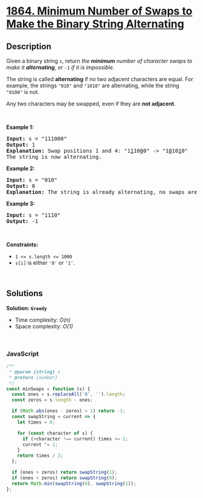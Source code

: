 # [1864. Minimum Number of Swaps to Make the Binary String Alternating](https://leetcode.com/problems/minimum-number-of-swaps-to-make-the-binary-string-alternating)

## Description

<div class="elfjS" data-track-load="description_content"><p>Given a binary string <code>s</code>, return <em>the <strong>minimum</strong> number of character swaps to make it <strong>alternating</strong>, or </em><code>-1</code><em> if it is impossible.</em></p>

<p>The string is called <strong>alternating</strong> if no two adjacent characters are equal. For example, the strings <code>"010"</code> and <code>"1010"</code> are alternating, while the string <code>"0100"</code> is not.</p>

<p>Any two characters may be swapped, even if they are&nbsp;<strong>not adjacent</strong>.</p>

<p>&nbsp;</p>
<p><strong class="example">Example 1:</strong></p>

<pre><strong>Input:</strong> s = "111000"
<strong>Output:</strong> 1
<strong>Explanation:</strong> Swap positions 1 and 4: "1<u>1</u>10<u>0</u>0" -&gt; "1<u>0</u>10<u>1</u>0"
The string is now alternating.
</pre>

<p><strong class="example">Example 2:</strong></p>

<pre><strong>Input:</strong> s = "010"
<strong>Output:</strong> 0
<strong>Explanation:</strong> The string is already alternating, no swaps are needed.
</pre>

<p><strong class="example">Example 3:</strong></p>

<pre><strong>Input:</strong> s = "1110"
<strong>Output:</strong> -1
</pre>

<p>&nbsp;</p>
<p><strong>Constraints:</strong></p>

<ul>
	<li><code>1 &lt;= s.length &lt;= 1000</code></li>
	<li><code>s[i]</code> is either <code>'0'</code> or <code>'1'</code>.</li>
</ul>
</div>

<p>&nbsp;</p>

## Solutions

**Solution: `Greedy`**

- Time complexity: <em>O(n)</em>
- Space complexity: <em>O(1)</em>

<p>&nbsp;</p>

### **JavaScript**

```js
/**
 * @param {string} s
 * @return {number}
 */
const minSwaps = function (s) {
  const ones = s.replaceAll('0', '').length;
  const zeros = s.length - ones;

  if (Math.abs(ones - zeros) > 1) return -1;
  const swapString = current => {
    let times = 0;

    for (const character of s) {
      if (+character !== current) times += 1;
      current ^= 1;
    }
    return times / 2;
  };

  if (ones > zeros) return swapString(1);
  if (ones < zeros) return swapString(0);
  return Math.min(swapString(0), swapString(1));
};
```
